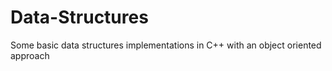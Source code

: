 # Data-Structures
Some basic data structures implementations in C++ with an object oriented approach
